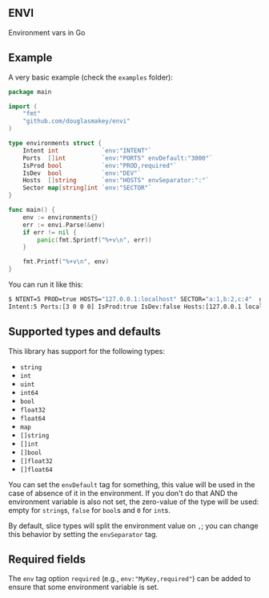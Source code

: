 ## ENVI
Environment vars in Go

## Example

A very basic example (check the `examples` folder):

```go
package main

import (
	"fmt"
	"github.com/douglasmakey/envi"
)

type environments struct {
	Intent int            `env:"INTENT"`
	Ports  []int          `env:"PORTS" envDefault:"3000"`
	IsProd bool           `env:"PROD,required"`
	IsDev  bool           `env:"DEV"`
	Hosts  []string       `env:"HOSTS" envSeparator:":"`
	Sector map[string]int `env:"SECTOR"`
}

func main() {
	env := environments{}
	err := envi.Parse(&env)
	if err != nil {
		panic(fmt.Sprintf("%+v\n", err))
	}

	fmt.Printf("%+v\n", env)
}
```

You can run it like this:

```sh
$ NTENT=5 PROD=true HOSTS="127.0.0.1:localhost" SECTOR="a:1,b:2,c:4"  go run examples/examples.go
Intent:5 Ports:[3 0 0 0] IsProd:true IsDev:false Hosts:[127.0.0.1 localhost] Sector:map[a:1 b:2 c:4]}
```

## Supported types and defaults

This library has support for the following types:

* `string`
* `int`
* `uint`
* `int64`
* `bool`
* `float32`
* `float64`
* `map`
* `[]string`
* `[]int`
* `[]bool`
* `[]float32`
* `[]float64`


You can set the `envDefault` tag for something, this value will be used in the
case of absence of it in the environment. If you don't do that AND the
environment variable is also not set, the zero-value
of the type will be used: empty for `string`s, `false` for `bool`s
and `0` for `int`s.

By default, slice types will split the environment value on `,`; you can change this behavior by setting the `envSeparator` tag.

## Required fields

The `env` tag option `required` (e.g., `env:"MyKey,required"`) can be added
to ensure that some environment variable is set.
